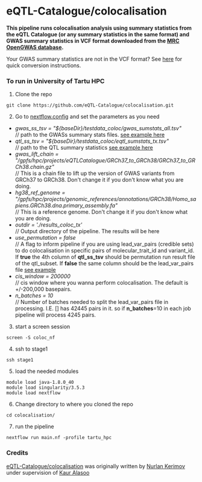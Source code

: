 # eQTL-Catalogue/colocalisation
**This pipeline runs colocalisation analysis using summary statistics from the eQTL Catalogue (or any summary statistics in the same format) and GWAS summary statistics in VCF format downloaded from the [MRC OpenGWAS database](https://gwas.mrcieu.ac.uk/datasets/).**

Your GWAS summary statistics are not in the VCF format? See [here](docs/gwas2vcf.md) for quick conversion instructions.


### To run in University of Tartu HPC

1. Clone the repo
```
git clone https://github.com/eQTL-Catalogue/colocalisation.git
```

2. Go to [nextflow.config](https://github.com/eQTL-Catalogue/colocalisation/blob/master/nextflow.config) and set the parameters as you need
   
  - _gwas_ss_tsv = "${baseDir}/testdata_coloc/gwas_sumstats_all.tsv"_<br /> // path to the GWASs summary stats files. [see example here](https://github.com/eQTL-Catalogue/colocalisation/blob/master/testdata/gwas_sumstats_test.tsv)<br />  
  - _qtl_ss_tsv = "${baseDir}/testdata_coloc/eqtl_sumstats_tx.tsv"_<br />  // path to the QTL summary statistics [see example here](https://github.com/eQTL-Catalogue/colocalisation/blob/master/testdata/eqtl_sumstats_permuted.tsv)<br />  
  - _gwas_lift_chain = "/gpfs/hpc/projects/eQTLCatalogue/GRCh37_to_GRCh38/GRCh37_to_GRCh38.chain.gz"_<br />  // This is a chain file to lift up the version of GWAS variants from GRCh37 to GRCh38. Don't change it if you don't know what you are doing.<br />
  - _hg38_ref_genome = "/gpfs/hpc/projects/genomic_references/annotations/GRCh38/Homo_sapiens.GRCh38.dna.primary_assembly.fa"_<br />  // This is a reference genome. Don't change it if you don't know what you are doing.
  - _outdir = './results_coloc_tx'_<br />  // Output directory of the pipeline. The results will be here
  - _use_permutation = false_<br />  // A flag to inform pipeline if you are using lead_var_pairs (credible sets) to do colocalisation in specific pairs of molecular_trait_id and variant_id. If **true** the 4th column of **qtl_ss_tsv** should be permutation run result file of the qtl_subset. If **false** the same column should be the lead_var_pairs file [see example](https://github.com/eQTL-Catalogue/colocalisation/blob/master/testdata_coloc/lead_pairs_rnaseq_2.tsv)
  - _cis_window = 200000_<br />  // cis window where you wanna perform colocalisation. The default is +/-200,000 basepairs.
  - _n_batches = 10_<br />  // Number of batches needed to split the lead_var_pairs file in processing. I.E. [] has 42445 pairs in it. so if **n_batches**=10 in each job pipeline will process 4245 pairs.

3. start a screen session
```
screen -S coloc_nf
```
4. ssh to stage1
```
ssh stage1
```
5. load the needed modules
```
module load java-1.8.0_40
module load singularity/3.5.3
module load nextflow
```
6. Change directory to where you cloned the repo
```
cd colocalisation/
```

7. run the pipeline
```
nextflow run main.nf -profile tartu_hpc
```

### Credits
[eQTL-Catalogue/colocalisation](https://github.com/eQTL-Catalogue/colocalisation) was originally written by [Nurlan Kerimov](https://github.com/kerimoff) under supervision of [Kaur Alasoo](https://github.com/kauralasoo)
